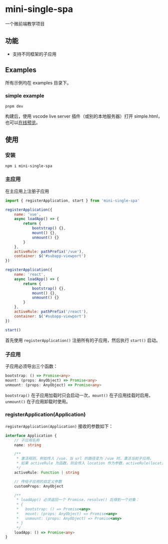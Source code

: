 # mini-single-spa
一个微前端教学项目

## 功能
* 支持不同框架的子应用

## Examples
所有示例均在 examples 目录下。
### simple example
```
pnpm dev
```
构建后，使用 vscode live server 插件（或别的本地服务器）打开 simple.html，也可以[在线预览](https://jsrun.net/e59Kp/edit)。

## 使用
### 安装
```
npm i mini-single-spa
```

### 主应用
在主应用上注册子应用
```js
import { registerApplication, start } from 'mini-single-spa'

registerApplication({
    name: 'vue',
    async loadApp() => {
        return {
            bootstrap() {},
            mount() {},
            unmount() {}
        }
    },
    activeRule: pathPrefix('/vue'),
    container: $('#subapp-viewport')
})

registerApplication({
    name: 'react',
    async loadApp() => {
        return {
            bootstrap() {},
            mount() {},
            unmount() {}
        }
    },
    activeRule: pathPrefix('/react'),
    container: $('#subapp-viewport')
})

start()
```
首先使用 `registerApplication()` 注册所有的子应用，然后执行 `start()` 启动。

### 子应用
子应用必须导出三个函数：
```ts
bootstrap: () => Promise<any>
mount: (props: AnyObject) => Promise<any>
unmount: (props: AnyObject) => Promise<any>
```
`bootstrap()` 在子应用加载时只会启动一次，`mount()` 在子应用挂载时启用，`unmount()` 在子应用卸载时使用。

### registerApplication(Application)
`registerApplication(Application)` 接收的参数如下：
```ts
interface Application {
    // 子应用名称
    name: string

    /**
     * 激活规则，例如传入 /vue，当 url 的路径变为 /vue 时，激活当前子应用。
     * 如果 activeRule 为函数，则会传入 location 作为参数，activeRule(location) 返回 true 时，激活当前子应用。
     */
    activeRule: Function | string

    // 传给子应用的自定义参数
    customProps: AnyObject

    /**
     * loadApp() 必须返回一个 Promise，resolve() 后得到一个对象：
     * {
     *   bootstrap: () => Promise<any>
     *   mount: (props: AnyObject) => Promise<any>
     *   unmount: (props: AnyObject) => Promise<any>
     * }
     */
    loadApp: () => Promise<any>
}
```
